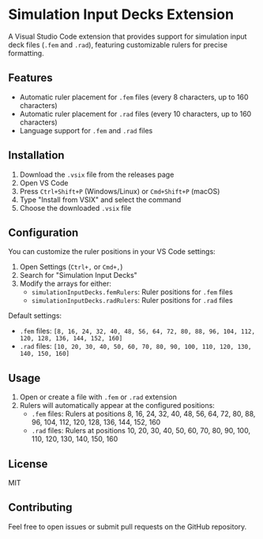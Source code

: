 # Simulation Input Decks Extension

A Visual Studio Code extension that provides support for simulation input deck files (`.fem` and `.rad`), featuring customizable rulers for precise formatting.

## Features

- Automatic ruler placement for `.fem` files (every 8 characters, up to 160 characters)
- Automatic ruler placement for `.rad` files (every 10 characters, up to 160 characters)
- Language support for `.fem` and `.rad` files

## Installation

1. Download the `.vsix` file from the releases page
2. Open VS Code
3. Press `Ctrl+Shift+P` (Windows/Linux) or `Cmd+Shift+P` (macOS)
4. Type "Install from VSIX" and select the command
5. Choose the downloaded `.vsix` file

## Configuration

You can customize the ruler positions in your VS Code settings:

1. Open Settings (`Ctrl+,` or `Cmd+,`)
2. Search for "Simulation Input Decks"
3. Modify the arrays for either:
   - `simulationInputDecks.femRulers`: Ruler positions for `.fem` files
   - `simulationInputDecks.radRulers`: Ruler positions for `.rad` files

Default settings:
- `.fem` files: `[8, 16, 24, 32, 40, 48, 56, 64, 72, 80, 88, 96, 104, 112, 120, 128, 136, 144, 152, 160]`
- `.rad` files: `[10, 20, 30, 40, 50, 60, 70, 80, 90, 100, 110, 120, 130, 140, 150, 160]`

## Usage

1. Open or create a file with `.fem` or `.rad` extension
2. Rulers will automatically appear at the configured positions:
   - `.fem` files: Rulers at positions 8, 16, 24, 32, 40, 48, 56, 64, 72, 80, 88, 96, 104, 112, 120, 128, 136, 144, 152, 160
   - `.rad` files: Rulers at positions 10, 20, 30, 40, 50, 60, 70, 80, 90, 100, 110, 120, 130, 140, 150, 160

## License

MIT

## Contributing

Feel free to open issues or submit pull requests on the GitHub repository.

